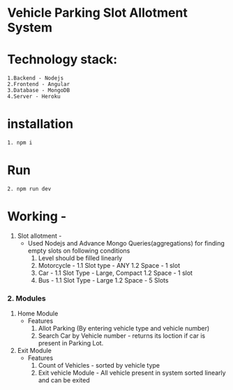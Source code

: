# Vehicle Parking Slot Allotment System 

# Technology stack:
    1.Backend - Nodejs
    2.Frontend - Angular
    3.Database - MongoDB
    4.Server - Heroku

# installation
    1. npm i 
# Run
    2. npm run dev
    
# Working - 
 1. Slot allotment - 
      - Used Nodejs and Advance Mongo Queries(aggregations) for finding empty slots on following conditions
        1. Level should be filled linearly
        2. Motorcycle - 
          1.1 Slot type - ANY
          1.2 Space - 1 slot
        3. Car - 
          1.1 Slot Type - Large, Compact
          1.2 Space - 1 slot
        4. Bus - 
          1.1 Slot Type - Large
          1.2 Space - 5 Slots
 
 ### 2. Modules 
 1. Home Module 
    - Features
        1. Allot Parking (By entering vehicle type and vehicle number)
        2. Search Car by Vehicle number - returns its loction if car is present in Parking Lot. 
 2. Exit Module
    - Features
        1. Count of Vehicles - sorted by vehicle type
        2. Exit vehicle Module - All vehicle present in system sorted linearly and can be exited
              
